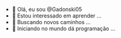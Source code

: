 - 👋 Olá, eu sou @Gadonski05
- 👀 Estou interessado em aprender ...
- 🌱 Buscando novos caminhos ...
- 💞️ Iniciando no mundo dá programação ...


<!---
Gadonski05/Gadonski05 is a ✨ special ✨ repository because its `README.md` (this file) appears on your GitHub profile.
You can click the Preview link to take a look at your changes.
--->
